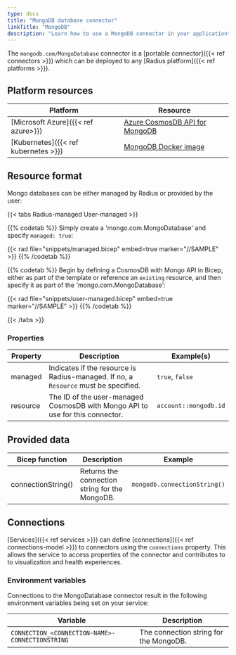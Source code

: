 ```yaml
---
type: docs
title: "MongoDB database connector"
linkTitle: "MongoDB"
description: "Learn how to use a MongoDB connector in your application"
---
```


The `mongodb.com/MongoDatabase` connector is a [portable connector]({{< ref connectors >}}) which can be deployed to any [Radius platform]({{< ref platforms >}}).

## Platform resources

| Platform | Resource |
|----------|----------|
| [Microsoft Azure]({{< ref azure>}}) | [Azure CosmosDB API for MongoDB](https://docs.microsoft.com/en-us/azure/cosmos-db/mongodb-introduction)
| [Kubernetes]({{< ref kubernetes >}}) | [MongoDB Docker image](https://hub.docker.com/_/mongo/)

## Resource format

Mongo databases can be either managed by Radius or provided by the user:

{{< tabs Radius-managed User-managed >}}

{{% codetab %}}
Simply create a 'mongo.com.MongoDatabase' and specify `managed: true`:

{{< rad file="snippets/managed.bicep" embed=true marker="//SAMPLE" >}}
{{% /codetab %}}

{{% codetab %}}
Begin by defining a CosmosDB with Mongo API in Bicep, either as part of the template or reference an `existing` resource, and then specify it as part of the 'mongo.com.MongoDatabase':

{{< rad file="snippets/user-managed.bicep" embed=true marker="//SAMPLE" >}}
{{% /codetab %}}

{{< /tabs >}}

### Properties

| Property | Description | Example(s) |
|----------|-------------|---------|
| managed | Indicates if the resource is Radius-managed. If no, a `Resource` must be specified. | `true`, `false`
| resource | The ID of the user-managed CosmosDB with Mongo API to use for this connector. | `account::mongodb.id`

## Provided data

| Bicep function | Description | Example |
|----------------|-------------|---------|
| connectionString() | Returns the connection string for the MongoDB. | `mongodb.connectionString()` |

## Connections

[Services]({{< ref services >}}) can define [connections]({{< ref connections-model >}}) to connectors using the `connections` property. This allows the service to access properties of the connector and contributes to to visualization and health experiences.

### Environment variables

Connections to the MongoDatabase connector result in the following environment variables being set on your service:

| Variable | Description |
|----------|-------------|
| `CONNECTION_<CONNECTION-NAME>-CONNECTIONSTRING` | The connection string for the MongoDB. |
